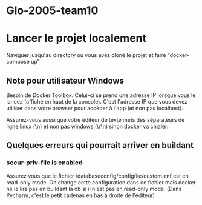 # Glo-2005-team10

# Lancer le projet localement

Naviguer jusqu'au directory où vous avez cloné le projet et faire "docker-compose up"

## Note pour utilisateur Windows

Besoin de Docker Toolbox. Celui-ci se prend une adresse IP lorsque vous le lancez (affiché en haut de la console).
C'est l'adresse IP que vous devez utiliser dans votre browser pour accèder à l'app (et non pas localhost).

Assurez-vous aussi que votre éditeur de texte mets des séparateurs de ligne linux (\n) et non pas windows (\r\n) sinon
docker va chialer.

## Quelques erreurs qui pourrait arriver en buildant

### secur-priv-file is enabled
Assurez vous que le fichier /databaseconfig/configfile/custom.cnf est en read-only mode. On change cette configuration dans ce fichier mais docker ne le lira pas en buildant la db si il n'est pas en read-only mode. (Dans Pycharm, c'est le petit cadenas en bas à droite de l'éditeur)

